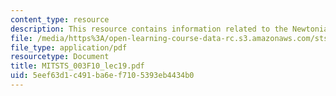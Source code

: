 ```yaml
---
content_type: resource
description: This resource contains information related to the Newtonian cosmos.
file: /media/https%3A/open-learning-course-data-rc.s3.amazonaws.com/sts-003-the-rise-of-modern-science-fall-2010/5eef63d1c491ba6ef7105393eb4434b0_MITSTS_003F10_lec19.pdf
file_type: application/pdf
resourcetype: Document
title: MITSTS_003F10_lec19.pdf
uid: 5eef63d1-c491-ba6e-f710-5393eb4434b0
---
```

